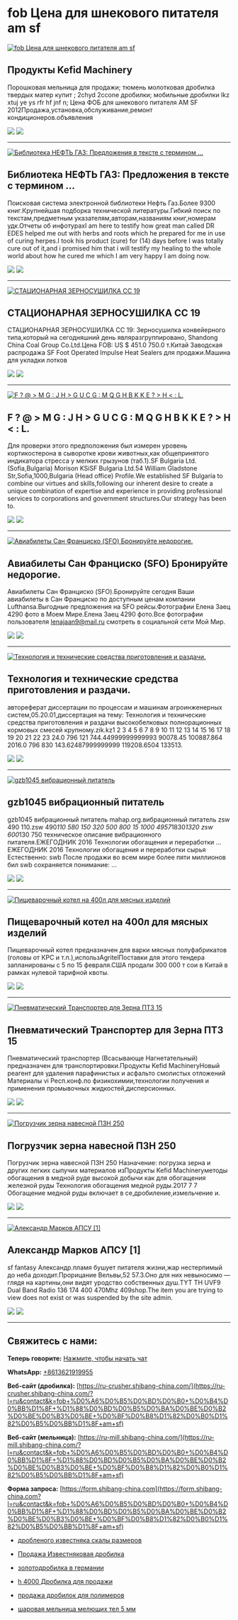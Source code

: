 # fob Цена для шнекового питателя am sf

<a href="https://swt.shibang-china.com/?l=ru&img&k=fob+%D0%A6%D0%B5%D0%BD%D0%B0+%D0%B4%D0%BB%D1%8F+%D1%88%D0%BD%D0%B5%D0%BA%D0%BE%D0%B2%D0%BE%D0%B3%D0%BE+%D0%BF%D0%B8%D1%82%D0%B0%D1%82%D0%B5%D0%BB%D1%8F+am+sf" target="_blank">![fob Цена для шнекового питателя am sf](http://static.shibang-china.com/all-800x300/211.jpg)</a>

## Продукты Kefid Machinery
Порошковая мельница для продажи; тюмень молотковая дробилка твердых матер купит ; 2chyd 2ccone дробилки; мобильные дробилки lkz xtuj ye ys rfr hf jnf n; Цена ФОБ для шнекового питателя AM SF 2012Продажа,установка,обслуживание,ремонт кондиционеров.объявления


<a href="https://whatsapp.shibangsoft.com/WhatsApp.php" target="_blank" title="WhatsApp">![](http://static.shibang-china.com/icon/whatsapp.png)</a> <a href="https://swt.shibang-china.com/?l=ru&icon&k=fob+%D0%A6%D0%B5%D0%BD%D0%B0+%D0%B4%D0%BB%D1%8F+%D1%88%D0%BD%D0%B5%D0%BA%D0%BE%D0%B2%D0%BE%D0%B3%D0%BE+%D0%BF%D0%B8%D1%82%D0%B0%D1%82%D0%B5%D0%BB%D1%8F+am+sf" target="_blank">![](http://static.shibang-china.com/icon/chat-ru.png)</a>

---

<a href="https://swt.shibang-china.com/?l=ru&img&k=fob+%D0%A6%D0%B5%D0%BD%D0%B0+%D0%B4%D0%BB%D1%8F+%D1%88%D0%BD%D0%B5%D0%BA%D0%BE%D0%B2%D0%BE%D0%B3%D0%BE+%D0%BF%D0%B8%D1%82%D0%B0%D1%82%D0%B5%D0%BB%D1%8F+am+sf" target="_blank">![Библиотека НЕФТЬ ГАЗ: Предложения в тексте с термином …](http://static.shibang-china.com/all-800x300/43.jpg)</a>

## Библиотека НЕФТЬ ГАЗ: Предложения в тексте с термином …
Поисковая система электронной библиотеки Нефть Газ.Более 9300 книг.Крупнейшая подборка технической литературы.Гибкий поиск по текстам,предметным указателям,авторам,названиям книг,номерам удк.Отчеты об инфотурахI am here to testify how great man called DR EDES helped me out with herbs and roots which he prepared for me in use of curing herpes.I took his product (cure) for (14) days before I was totally cure out of it,and i promised him that i will testify my healing to the whole world about how he cured me which I am very happy I am doing now.


<a href="https://whatsapp.shibangsoft.com/WhatsApp.php" target="_blank" title="WhatsApp">![](http://static.shibang-china.com/icon/whatsapp.png)</a> <a href="https://swt.shibang-china.com/?l=ru&icon&k=fob+%D0%A6%D0%B5%D0%BD%D0%B0+%D0%B4%D0%BB%D1%8F+%D1%88%D0%BD%D0%B5%D0%BA%D0%BE%D0%B2%D0%BE%D0%B3%D0%BE+%D0%BF%D0%B8%D1%82%D0%B0%D1%82%D0%B5%D0%BB%D1%8F+am+sf" target="_blank">![](http://static.shibang-china.com/icon/chat-ru.png)</a>

---

<a href="https://swt.shibang-china.com/?l=ru&img&k=fob+%D0%A6%D0%B5%D0%BD%D0%B0+%D0%B4%D0%BB%D1%8F+%D1%88%D0%BD%D0%B5%D0%BA%D0%BE%D0%B2%D0%BE%D0%B3%D0%BE+%D0%BF%D0%B8%D1%82%D0%B0%D1%82%D0%B5%D0%BB%D1%8F+am+sf" target="_blank">![СТАЦИОНАРНАЯ ЗЕРНОСУШИЛКА СС 19](http://static.shibang-china.com/all-800x300/822.jpg)</a>

## СТАЦИОНАРНАЯ ЗЕРНОСУШИЛКА СС 19
СТАЦИОНАРНАЯ ЗЕРНОСУШИЛКА СС 19: Зерносушилка конвейерного типа,который на сегодняшний день являразгруппировано, Shandong China Coal Group Co.Ltd.Цена FOB: US $ 451.0 750.0 т.Китай Заводская распродажа SF Foot Operated Impulse Heat Sealers для продажи.Машина для укладки лотков


<a href="https://whatsapp.shibangsoft.com/WhatsApp.php" target="_blank" title="WhatsApp">![](http://static.shibang-china.com/icon/whatsapp.png)</a> <a href="https://swt.shibang-china.com/?l=ru&icon&k=fob+%D0%A6%D0%B5%D0%BD%D0%B0+%D0%B4%D0%BB%D1%8F+%D1%88%D0%BD%D0%B5%D0%BA%D0%BE%D0%B2%D0%BE%D0%B3%D0%BE+%D0%BF%D0%B8%D1%82%D0%B0%D1%82%D0%B5%D0%BB%D1%8F+am+sf" target="_blank">![](http://static.shibang-china.com/icon/chat-ru.png)</a>

---

<a href="https://swt.shibang-china.com/?l=ru&img&k=fob+%D0%A6%D0%B5%D0%BD%D0%B0+%D0%B4%D0%BB%D1%8F+%D1%88%D0%BD%D0%B5%D0%BA%D0%BE%D0%B2%D0%BE%D0%B3%D0%BE+%D0%BF%D0%B8%D1%82%D0%B0%D1%82%D0%B5%D0%BB%D1%8F+am+sf" target="_blank">![F ? @ > M G : J H > G U C G : M Q G H B K K E ? > H < : L.](http://static.shibang-china.com/all-800x300/1264.jpg)</a>

## F ? @ > M G : J H > G U C G : M Q G H B K K E ? > H < : L.
Для проверки этого предположения был измерен уровень кортикостерона в сыворотке крови животных,как общепринятого индикатора стресса у мелких грызунов (таб.1).SF Bulgaria Ltd.(Sofia,Bulgaria) Morison KSiSF Bulgaria Ltd.54 William Gladstone Str,Sofia,1000,Bulgaria (Head office) Profile.We established SF Bulgaria to combine our virtues and skills,following our inherent desire to create a unique combination of expertise and experience in providing professional services to corporations and government structures.Our strategy has been to.


<a href="https://whatsapp.shibangsoft.com/WhatsApp.php" target="_blank" title="WhatsApp">![](http://static.shibang-china.com/icon/whatsapp.png)</a> <a href="https://swt.shibang-china.com/?l=ru&icon&k=fob+%D0%A6%D0%B5%D0%BD%D0%B0+%D0%B4%D0%BB%D1%8F+%D1%88%D0%BD%D0%B5%D0%BA%D0%BE%D0%B2%D0%BE%D0%B3%D0%BE+%D0%BF%D0%B8%D1%82%D0%B0%D1%82%D0%B5%D0%BB%D1%8F+am+sf" target="_blank">![](http://static.shibang-china.com/icon/chat-ru.png)</a>

---

<a href="https://swt.shibang-china.com/?l=ru&img&k=fob+%D0%A6%D0%B5%D0%BD%D0%B0+%D0%B4%D0%BB%D1%8F+%D1%88%D0%BD%D0%B5%D0%BA%D0%BE%D0%B2%D0%BE%D0%B3%D0%BE+%D0%BF%D0%B8%D1%82%D0%B0%D1%82%D0%B5%D0%BB%D1%8F+am+sf" target="_blank">![Авиабилеты Сан Франциско (SFO) Бронируйте недорогие.](http://static.shibang-china.com/all-800x300/665.jpg)</a>

## Авиабилеты Сан Франциско (SFO) Бронируйте недорогие.
Авиабилеты Сан Франциско (SFO).Бронируйте сегодня Ваши авиабилеты в Сан Франциско по доступным ценам компании Lufthansa.Выгодные предложения на SFO рейсы.Фотографии Елена Заец 4290 фото в Моем Мире.Елена Заец 4290 фото.Все фотографии пользователя lenajaan9@mail.ru смотреть в социальной сети Мой Мир.


<a href="https://whatsapp.shibangsoft.com/WhatsApp.php" target="_blank" title="WhatsApp">![](http://static.shibang-china.com/icon/whatsapp.png)</a> <a href="https://swt.shibang-china.com/?l=ru&icon&k=fob+%D0%A6%D0%B5%D0%BD%D0%B0+%D0%B4%D0%BB%D1%8F+%D1%88%D0%BD%D0%B5%D0%BA%D0%BE%D0%B2%D0%BE%D0%B3%D0%BE+%D0%BF%D0%B8%D1%82%D0%B0%D1%82%D0%B5%D0%BB%D1%8F+am+sf" target="_blank">![](http://static.shibang-china.com/icon/chat-ru.png)</a>

---

<a href="https://swt.shibang-china.com/?l=ru&img&k=fob+%D0%A6%D0%B5%D0%BD%D0%B0+%D0%B4%D0%BB%D1%8F+%D1%88%D0%BD%D0%B5%D0%BA%D0%BE%D0%B2%D0%BE%D0%B3%D0%BE+%D0%BF%D0%B8%D1%82%D0%B0%D1%82%D0%B5%D0%BB%D1%8F+am+sf" target="_blank">![Технология и технические средства приготовления и раздачи.](http://static.shibang-china.com/all-800x300/997.jpg)</a>

## Технология и технические средства приготовления и раздачи.
автореферат диссертации по процессам и машинам агроинженерных систем,05.20.01,диссертация на тему: Технология и технические средства приготовления и раздачи высокобелковых полнорационных кормовых смесей крупному.zik.kz1 2 3 4 5 6 7 8 9 10 11 12 13 14 15 16 17 18 19 20 21 22 23 24.0 796 121 744.44999999999993 90078.45 100887.864 2016.0 796 830 143.62487999999999 119208.6504 133513.


<a href="https://whatsapp.shibangsoft.com/WhatsApp.php" target="_blank" title="WhatsApp">![](http://static.shibang-china.com/icon/whatsapp.png)</a> <a href="https://swt.shibang-china.com/?l=ru&icon&k=fob+%D0%A6%D0%B5%D0%BD%D0%B0+%D0%B4%D0%BB%D1%8F+%D1%88%D0%BD%D0%B5%D0%BA%D0%BE%D0%B2%D0%BE%D0%B3%D0%BE+%D0%BF%D0%B8%D1%82%D0%B0%D1%82%D0%B5%D0%BB%D1%8F+am+sf" target="_blank">![](http://static.shibang-china.com/icon/chat-ru.png)</a>

---

<a href="https://swt.shibang-china.com/?l=ru&img&k=fob+%D0%A6%D0%B5%D0%BD%D0%B0+%D0%B4%D0%BB%D1%8F+%D1%88%D0%BD%D0%B5%D0%BA%D0%BE%D0%B2%D0%BE%D0%B3%D0%BE+%D0%BF%D0%B8%D1%82%D0%B0%D1%82%D0%B5%D0%BB%D1%8F+am+sf" target="_blank">![gzb1045 вибрационный питатель](http://static.shibang-china.com/all-800x300/158.jpg)</a>

## gzb1045 вибрационный питатель
gzb1045 вибрационный питатель mahap.org.вибрационный питатель zsw 490 110.zsw 490*110 580 150 320 500 800 15 1000 4957*1830*1320 zsw 600*130 750 техническое описание вибрационного питателя.ЕЖЕГОДНИК 2016 Технологии обогащения и переработки …ЕЖЕГОДНИК 2016 Технологии обогащения и переработки сырья Естественно: swb После продажи во всем мире более пяти миллионов бил swb сохраняется понимание: …


<a href="https://whatsapp.shibangsoft.com/WhatsApp.php" target="_blank" title="WhatsApp">![](http://static.shibang-china.com/icon/whatsapp.png)</a> <a href="https://swt.shibang-china.com/?l=ru&icon&k=fob+%D0%A6%D0%B5%D0%BD%D0%B0+%D0%B4%D0%BB%D1%8F+%D1%88%D0%BD%D0%B5%D0%BA%D0%BE%D0%B2%D0%BE%D0%B3%D0%BE+%D0%BF%D0%B8%D1%82%D0%B0%D1%82%D0%B5%D0%BB%D1%8F+am+sf" target="_blank">![](http://static.shibang-china.com/icon/chat-ru.png)</a>

---

<a href="https://swt.shibang-china.com/?l=ru&img&k=fob+%D0%A6%D0%B5%D0%BD%D0%B0+%D0%B4%D0%BB%D1%8F+%D1%88%D0%BD%D0%B5%D0%BA%D0%BE%D0%B2%D0%BE%D0%B3%D0%BE+%D0%BF%D0%B8%D1%82%D0%B0%D1%82%D0%B5%D0%BB%D1%8F+am+sf" target="_blank">![Пищеварочный котел на 400л для мясных изделий](http://static.shibang-china.com/all-800x300/1071.jpg)</a>

## Пищеварочный котел на 400л для мясных изделий
Пищеварочный котел предназначен для варки мясных полуфабрикатов (головы от КРС и т.п.),использAgritelПоставки для этого тендера запланированы с 5 по 15 февраля.США продали 300 000 т сои в Китай в рамках нулевой тарифной квоты.


<a href="https://whatsapp.shibangsoft.com/WhatsApp.php" target="_blank" title="WhatsApp">![](http://static.shibang-china.com/icon/whatsapp.png)</a> <a href="https://swt.shibang-china.com/?l=ru&icon&k=fob+%D0%A6%D0%B5%D0%BD%D0%B0+%D0%B4%D0%BB%D1%8F+%D1%88%D0%BD%D0%B5%D0%BA%D0%BE%D0%B2%D0%BE%D0%B3%D0%BE+%D0%BF%D0%B8%D1%82%D0%B0%D1%82%D0%B5%D0%BB%D1%8F+am+sf" target="_blank">![](http://static.shibang-china.com/icon/chat-ru.png)</a>

---

<a href="https://swt.shibang-china.com/?l=ru&img&k=fob+%D0%A6%D0%B5%D0%BD%D0%B0+%D0%B4%D0%BB%D1%8F+%D1%88%D0%BD%D0%B5%D0%BA%D0%BE%D0%B2%D0%BE%D0%B3%D0%BE+%D0%BF%D0%B8%D1%82%D0%B0%D1%82%D0%B5%D0%BB%D1%8F+am+sf" target="_blank">![Пневматический Транспортер для Зерна ПТЗ 15](http://static.shibang-china.com/all-800x300/753.jpg)</a>

## Пневматический Транспортер для Зерна ПТЗ 15
Пневматический транспортер (Всасывающе Нагнетательный) предназначен для транспортировки.Продукты Kefid MachineryНовый реагент для удаления парафинистых и асфальто смолистых отложений Материалы vi Респ.конф.по физикохимии,технологии получения и применения промывочных жидкостей,дисперсионных.


<a href="https://whatsapp.shibangsoft.com/WhatsApp.php" target="_blank" title="WhatsApp">![](http://static.shibang-china.com/icon/whatsapp.png)</a> <a href="https://swt.shibang-china.com/?l=ru&icon&k=fob+%D0%A6%D0%B5%D0%BD%D0%B0+%D0%B4%D0%BB%D1%8F+%D1%88%D0%BD%D0%B5%D0%BA%D0%BE%D0%B2%D0%BE%D0%B3%D0%BE+%D0%BF%D0%B8%D1%82%D0%B0%D1%82%D0%B5%D0%BB%D1%8F+am+sf" target="_blank">![](http://static.shibang-china.com/icon/chat-ru.png)</a>

---

<a href="https://swt.shibang-china.com/?l=ru&img&k=fob+%D0%A6%D0%B5%D0%BD%D0%B0+%D0%B4%D0%BB%D1%8F+%D1%88%D0%BD%D0%B5%D0%BA%D0%BE%D0%B2%D0%BE%D0%B3%D0%BE+%D0%BF%D0%B8%D1%82%D0%B0%D1%82%D0%B5%D0%BB%D1%8F+am+sf" target="_blank">![Погрузчик зерна навесной ПЗН 250](http://static.shibang-china.com/all-800x300/1048.jpg)</a>

## Погрузчик зерна навесной ПЗН 250
Погрузчик зерна навесной ПЗН 250 Назначение: погрузка зерна и других легких сыпучих материалов изПродукты Kefid Machineryметоды обогащения в медной руде высокой добычи как для обогащения железной руды Технология обогащения медной руды.2017 7 7 Обогащение медной руды включает в се,дробиление,измельчение и.


<a href="https://whatsapp.shibangsoft.com/WhatsApp.php" target="_blank" title="WhatsApp">![](http://static.shibang-china.com/icon/whatsapp.png)</a> <a href="https://swt.shibang-china.com/?l=ru&icon&k=fob+%D0%A6%D0%B5%D0%BD%D0%B0+%D0%B4%D0%BB%D1%8F+%D1%88%D0%BD%D0%B5%D0%BA%D0%BE%D0%B2%D0%BE%D0%B3%D0%BE+%D0%BF%D0%B8%D1%82%D0%B0%D1%82%D0%B5%D0%BB%D1%8F+am+sf" target="_blank">![](http://static.shibang-china.com/icon/chat-ru.png)</a>

---

<a href="https://swt.shibang-china.com/?l=ru&img&k=fob+%D0%A6%D0%B5%D0%BD%D0%B0+%D0%B4%D0%BB%D1%8F+%D1%88%D0%BD%D0%B5%D0%BA%D0%BE%D0%B2%D0%BE%D0%B3%D0%BE+%D0%BF%D0%B8%D1%82%D0%B0%D1%82%D0%B5%D0%BB%D1%8F+am+sf" target="_blank">![Александр Марков АПСУ [1]](http://static.shibang-china.com/all-800x300/380.jpg)</a>

## Александр Марков АПСУ [1]
sf fantasy Александр.пламя бушует питателя жизни,жар нестерпимый до неба доходит.Прорицание Вельвы,52 57.3.Оно для них невыносимо — глядя на картины,они видят уродство собственных душ.TYT TH UVF9 Dual Band Radio 136 174 400 470Mhz 409shop.The item you are trying to view does not exist or was suspended by the site admin.


<a href="https://whatsapp.shibangsoft.com/WhatsApp.php" target="_blank" title="WhatsApp">![](http://static.shibang-china.com/icon/whatsapp.png)</a> <a href="https://swt.shibang-china.com/?l=ru&icon&k=fob+%D0%A6%D0%B5%D0%BD%D0%B0+%D0%B4%D0%BB%D1%8F+%D1%88%D0%BD%D0%B5%D0%BA%D0%BE%D0%B2%D0%BE%D0%B3%D0%BE+%D0%BF%D0%B8%D1%82%D0%B0%D1%82%D0%B5%D0%BB%D1%8F+am+sf" target="_blank">![](http://static.shibang-china.com/icon/chat-ru.png)</a>

---
## Свяжитесь с нами:

**Теперь говорите:** [Нажмите, чтобы начать чат](https://swt.shibang-china.com?l=ru&contact&k=fob+%D0%A6%D0%B5%D0%BD%D0%B0+%D0%B4%D0%BB%D1%8F+%D1%88%D0%BD%D0%B5%D0%BA%D0%BE%D0%B2%D0%BE%D0%B3%D0%BE+%D0%BF%D0%B8%D1%82%D0%B0%D1%82%D0%B5%D0%BB%D1%8F+am+sf)

**WhatsApp:**  [+8613621919955](https://whatsapp.shibangsoft.com/WhatsApp.php)

**Веб-сайт (дробилка):** [https://ru-crusher.shibang-china.com/](https://ru-crusher.shibang-china.com/?l=ru&contact&k=fob+%D0%A6%D0%B5%D0%BD%D0%B0+%D0%B4%D0%BB%D1%8F+%D1%88%D0%BD%D0%B5%D0%BA%D0%BE%D0%B2%D0%BE%D0%B3%D0%BE+%D0%BF%D0%B8%D1%82%D0%B0%D1%82%D0%B5%D0%BB%D1%8F+am+sf)

**Веб-сайт (мельница):** [https://ru-mill.shibang-china.com/](https://ru-mill.shibang-china.com/?l=ru&contact&k=fob+%D0%A6%D0%B5%D0%BD%D0%B0+%D0%B4%D0%BB%D1%8F+%D1%88%D0%BD%D0%B5%D0%BA%D0%BE%D0%B2%D0%BE%D0%B3%D0%BE+%D0%BF%D0%B8%D1%82%D0%B0%D1%82%D0%B5%D0%BB%D1%8F+am+sf)

**Форма запроса:** [https://form.shibang-china.com](https://form.shibang-china.com?l=ru&contact&k=fob+%D0%A6%D0%B5%D0%BD%D0%B0+%D0%B4%D0%BB%D1%8F+%D1%88%D0%BD%D0%B5%D0%BA%D0%BE%D0%B2%D0%BE%D0%B3%D0%BE+%D0%BF%D0%B8%D1%82%D0%B0%D1%82%D0%B5%D0%BB%D1%8F+am+sf)

* [дробленого известняка скалы размеров](../17/%D0%B4%D1%80%D0%BE%D0%B1%D0%BB%D0%B5%D0%BD%D0%BE%D0%B3%D0%BE%20%D0%B8%D0%B7%D0%B2%D0%B5%D1%81%D1%82%D0%BD%D1%8F%D0%BA%D0%B0%20%D1%81%D0%BA%D0%B0%D0%BB%D1%8B%20%D1%80%D0%B0%D0%B7%D0%BC%D0%B5%D1%80%D0%BE%D0%B2.md)

* [Продажа Известняковая дробилка](../20/%D0%9F%D1%80%D0%BE%D0%B4%D0%B0%D0%B6%D0%B0%20%D0%98%D0%B7%D0%B2%D0%B5%D1%81%D1%82%D0%BD%D1%8F%D0%BA%D0%BE%D0%B2%D0%B0%D1%8F%20%D0%B4%D1%80%D0%BE%D0%B1%D0%B8%D0%BB%D0%BA%D0%B0.md)

* [золотодробилка в германии](../16/%D0%B7%D0%BE%D0%BB%D0%BE%D1%82%D0%BE%D0%B4%D1%80%D0%BE%D0%B1%D0%B8%D0%BB%D0%BA%D0%B0%20%D0%B2%20%D0%B3%D0%B5%D1%80%D0%BC%D0%B0%D0%BD%D0%B8%D0%B8.md)

* [h 4000 Дробилка для продажи](../19/h%204000%20%D0%94%D1%80%D0%BE%D0%B1%D0%B8%D0%BB%D0%BA%D0%B0%20%D0%B4%D0%BB%D1%8F%20%D0%BF%D1%80%D0%BE%D0%B4%D0%B0%D0%B6%D0%B8.md)

* [продажа дробилок для полимеров](../18/%D0%BF%D1%80%D0%BE%D0%B4%D0%B0%D0%B6%D0%B0%20%D0%B4%D1%80%D0%BE%D0%B1%D0%B8%D0%BB%D0%BE%D0%BA%20%D0%B4%D0%BB%D1%8F%20%D0%BF%D0%BE%D0%BB%D0%B8%D0%BC%D0%B5%D1%80%D0%BE%D0%B2.md)

* [шаровая мельница мелющих тел 5 мм](../16/%D1%88%D0%B0%D1%80%D0%BE%D0%B2%D0%B0%D1%8F%20%D0%BC%D0%B5%D0%BB%D1%8C%D0%BD%D0%B8%D1%86%D0%B0%20%D0%BC%D0%B5%D0%BB%D1%8E%D1%89%D0%B8%D1%85%20%D1%82%D0%B5%D0%BB%205%20%D0%BC%D0%BC.md)